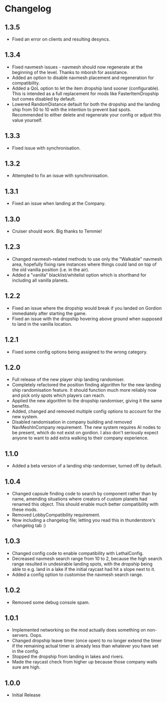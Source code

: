 # Changelog

## 1.3.5
- Fixed an error on clients and resulting desyncs.

## 1.3.4
- Fixed navmesh issues - navmesh should now regenerate at the beginning of the level. Thanks to mborsh for assistance.
- Added an option to disable navmesh placement and regeneration for compatibility.
- Added a QoL option to let the item dropship land sooner (configurable). This is intended as a full replacement for mods like FasterItemDropship but comes disabled by default.
- Lowered RandomDistance default for both the dropship and the landing ship from 50 to 10 with the intention to prevent bad spots. Recommended to either delete and regenerate your config or adjust this value yourself.

## 1.3.3
- Fixed issue with synchronisation.

## 1.3.2
- Attempted to fix an issue with synchronisation.

## 1.3.1
- Fixed an issue when landing at the Company.

## 1.3.0
- Cruiser should work. Big thanks to Temmie!

## 1.2.3
- Changed navmesh-related methods to use only the "Walkable" navmesh area, hopefully fixing rare instances where things could land on top of the old vanilla position (i.e. in the air).
- Added a "vanilla" blacklist/whitelist option which is shorthand for including all vanilla planets.

## 1.2.2
- Fixed an issue where the dropship would break if you landed on Gordion immediately after starting the game.
- Fixed an issue with the dropship hovering above ground when supposed to land in the vanilla location.

## 1.2.1
- Fixed some config options being assigned to the wrong category.

## 1.2.0
- Full release of the new player ship landing randomiser.
- Completely refactored the position finding algorithm for the new landing ship randomisation feature. It should function much more reliably now and pick only spots which players can reach.
- Applied the new algorithm to the dropship randomiser, giving it the same benefits.
- Added, changed and removed multiple config options to account for the new system.
- Disabled randomisation in company building and removed NavMeshInCompany requirement. The new system requires AI nodes to be present, which do not exist on gordion. I also don't seriously expect anyone to want to add extra walking to their company experience.

## 1.1.0
- Added a beta version of a landing ship randomiser, turned off by default.

## 1.0.4
- Changed capsule finding code to search by component rather than by name, amending situations where creators of custom planets had renamed this object. This should enable much better compatibility with these mods.
- Removed LobbyCompatibility requirement.
- Now including a changelog file; letting you read this in thunderstore's changelog tab :)

## 1.0.3
- Changed config code to enable compatibility with LethalConfig.
- Decreased navmesh search range from 10 to 2, because the high search range resulted in undesirable landing spots, with the dropship being able to e.g. land in a lake if the initial raycast had hit a slope next to it.
- Added a config option to customise the navmesh search range.

## 1.0.2
- Removed some debug console spam.

## 1.0.1
- Implemented networking so the mod actually does something on non-servers. Oops.
- Changed dropship leave timer (once open) to no longer extend the timer if the remaining actual timer is already less than whatever you have set in the config.
- Stopped the dropship from landing in lakes and rivers.
- Made the raycast check from higher up because those company walls sure are high.

## 1.0.0
- Initial Release
